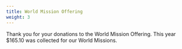 ```yaml
---
title: World Mission Offering
weight: 3
---
```


Thank you for your donations to the World Mission Offering.  This year $165.10 was collected for our World Missions.